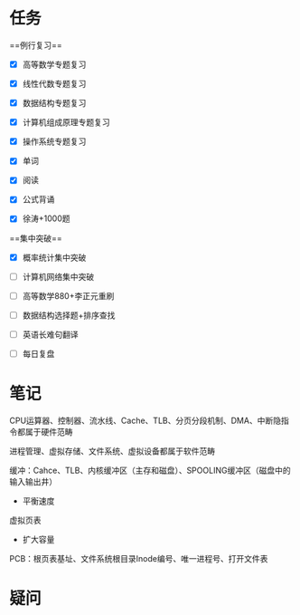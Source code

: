 ```toc
```
# 任务
==例行复习==
- [x]   高等数学专题复习
		
- [x]   线性代数专题复习
    
- [x]   数据结构专题复习

- [x]   计算机组成原理专题复习

- [x]   操作系统专题复习

- [x]   单词
    
- [x]   阅读

- [x]   公式背诵

- [x]   徐涛+1000题

==集中突破==    
- [x]   概率统计集中突破

- [ ]   计算机网络集中突破

- [ ]   高等数学880+李正元重刷

- [ ]   数据结构选择题+排序查找

- [ ]  英语长难句翻译

- [ ] 每日复盘



# 笔记
CPU运算器、控制器、流水线、Cache、TLB、分页分段机制、DMA、中断隐指令都属于硬件范畴

进程管理、虚拟存储、文件系统、虚拟设备都属于软件范畴

缓冲：Cahce、TLB、内核缓冲区（主存和磁盘）、SPOOLING缓冲区（磁盘中的输入输出井）
- 平衡速度

虚拟页表
- 扩大容量

PCB：根页表基址、文件系统根目录Inode编号、唯一进程号、打开文件表


# 疑问



